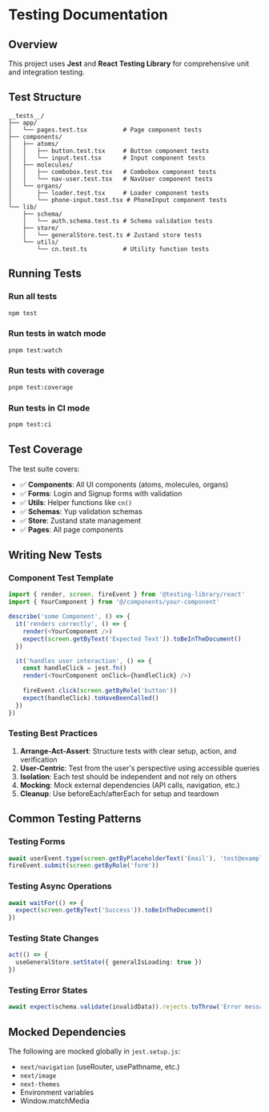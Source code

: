 # Testing Documentation

## Overview

This project uses **Jest** and **React Testing Library** for comprehensive unit and integration testing.

## Test Structure

```
__tests__/
├── app/
│   └── pages.test.tsx          # Page component tests
├── components/
│   ├── atoms/
│   │   ├── button.test.tsx     # Button component tests
│   │   └── input.test.tsx      # Input component tests
│   ├── molecules/
│   │   ├── combobox.test.tsx   # Combobox component tests
│   │   └── nav-user.test.tsx   # NavUser component tests
│   └── organs/
│       ├── loader.test.tsx     # Loader component tests
│       └── phone-input.test.tsx # PhoneInput component tests
└── lib/
    ├── schema/
    │   └── auth.schema.test.ts # Schema validation tests
    ├── store/
    │   └── generalStore.test.ts # Zustand store tests
    └── utils/
        └── cn.test.ts          # Utility function tests
```

## Running Tests

### Run all tests
```bash
npm test
```

### Run tests in watch mode
```bash
pnpm test:watch
```

### Run tests with coverage
```bash
pnpm test:coverage
```

### Run tests in CI mode
```bash
pnpm test:ci
```

## Test Coverage

The test suite covers:

- ✅ **Components**: All UI components (atoms, molecules, organs)
- ✅ **Forms**: Login and Signup forms with validation
- ✅ **Utils**: Helper functions like `cn()`
- ✅ **Schemas**: Yup validation schemas
- ✅ **Store**: Zustand state management
- ✅ **Pages**: All page components

## Writing New Tests

### Component Test Template

```typescript
import { render, screen, fireEvent } from '@testing-library/react'
import { YourComponent } from '@/components/your-component'

describe('some Component', () => {
  it('renders correctly', () => {
    render(<YourComponent />)
    expect(screen.getByText('Expected Text')).toBeInTheDocument()
  })

  it('handles user interaction', () => {
    const handleClick = jest.fn()
    render(<YourComponent onClick={handleClick} />)
    
    fireEvent.click(screen.getByRole('button'))
    expect(handleClick).toHaveBeenCalled()
  })
})
```

### Testing Best Practices

1. **Arrange-Act-Assert**: Structure tests with clear setup, action, and verification
2. **User-Centric**: Test from the user's perspective using accessible queries
3. **Isolation**: Each test should be independent and not rely on others
4. **Mocking**: Mock external dependencies (API calls, navigation, etc.)
5. **Cleanup**: Use beforeEach/afterEach for setup and teardown

## Common Testing Patterns

### Testing Forms
```typescript
await userEvent.type(screen.getByPlaceholderText('Email'), 'test@example.com')
fireEvent.submit(screen.getByRole('form'))
```

### Testing Async Operations
```typescript
await waitFor(() => {
  expect(screen.getByText('Success')).toBeInTheDocument()
})
```

### Testing State Changes
```typescript
act(() => {
  useGeneralStore.setState({ generalIsLoading: true })
})
```

### Testing Error States
```typescript
await expect(schema.validate(invalidData)).rejects.toThrow('Error message')
```

## Mocked Dependencies

The following are mocked globally in `jest.setup.js`:

- `next/navigation` (useRouter, usePathname, etc.)
- `next/image`
- `next-themes`
- Environment variables
- Window.matchMedia

